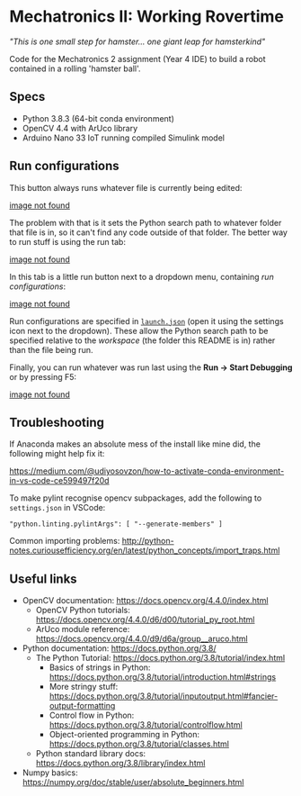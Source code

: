 # Mechatronics II: Working Rovertime

_"This is one small step for hamster... one giant leap for hamsterkind"_

Code for the Mechatronics 2 assignment (Year 4 IDE) to build a robot contained in a rolling 'hamster ball'.

## Specs

- Python 3.8.3 (64-bit conda environment)
- OpenCV 4.4 with ArUco library
- Arduino Nano 33 IoT running compiled Simulink model

## Run configurations

This button always runs whatever file is currently being edited:

[image not found](https://github.com/Finin-Quincey/Mechatronics-2/images/simple_run_button.png)

The problem with that is it sets the Python search path to whatever folder that file is in, so it can't find any code outside of that folder. The better way to run stuff is using the run tab:

[image not found](https://github.com/Finin-Quincey/Mechatronics-2/images/run_tab.png)

In this tab is a little run button next to a dropdown menu, containing _run configurations_:

[image not found](https://github.com/Finin-Quincey/Mechatronics-2/images/run_configurations_dropdown.png)

Run configurations are specified in [`launch.json`](https://github.com/Finin-Quincey/Mechatronics-2/.vscode/launch.json) (open it using the settings icon next to the dropdown). These allow the Python search path to be specified relative to the _workspace_ (the folder this README is in) rather than the file being run.

Finally, you can run whatever was run last using the **Run -> Start Debugging** or by pressing F5:

[image not found](https://github.com/Finin-Quincey/Mechatronics-2/images/run_menu.png)

## Troubleshooting

If Anaconda makes an absolute mess of the install like mine did, the following might help fix it:

https://medium.com/@udiyosovzon/how-to-activate-conda-environment-in-vs-code-ce599497f20d

To make pylint recognise opencv subpackages, add the following to `settings.json` in VSCode:
```
"python.linting.pylintArgs": [ "--generate-members" ]
```

Common importing problems: http://python-notes.curiousefficiency.org/en/latest/python_concepts/import_traps.html

## Useful links

- OpenCV documentation: https://docs.opencv.org/4.4.0/index.html
  - OpenCV Python tutorials: https://docs.opencv.org/4.4.0/d6/d00/tutorial_py_root.html
  - ArUco module reference: https://docs.opencv.org/4.4.0/d9/d6a/group__aruco.html
- Python documentation: https://docs.python.org/3.8/
  - The Python Tutorial: https://docs.python.org/3.8/tutorial/index.html
    - Basics of strings in Python: https://docs.python.org/3.8/tutorial/introduction.html#strings
    - More stringy stuff: https://docs.python.org/3.8/tutorial/inputoutput.html#fancier-output-formatting
    - Control flow in Python: https://docs.python.org/3.8/tutorial/controlflow.html
    - Object-oriented programming in Python: https://docs.python.org/3.8/tutorial/classes.html
  - Python standard library docs: https://docs.python.org/3.8/library/index.html
- Numpy basics: https://numpy.org/doc/stable/user/absolute_beginners.html
